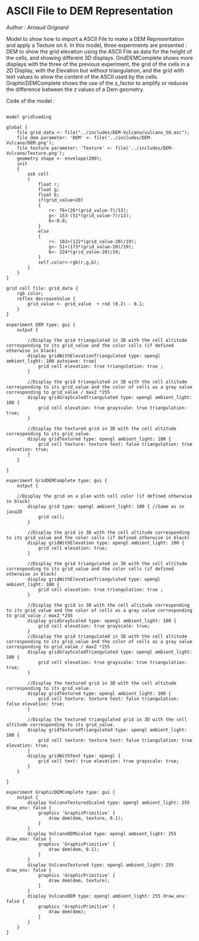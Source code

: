 [//]: # (keyword|operator_dem)
[//]: # (keyword|concept_load_file)
[//]: # (keyword|concept_gis)
[//]: # (keyword|concept_3d)
[//]: # (keyword|concept_dem)
# ASCII File to DEM Representation


_Author : Arnaud Grignard_

Model to show how to import a ASCII File to make a DEM Representation and apply a Texture on it. In this model, three experiments are presented : DEM to show the grid elevation using the ASCII File as data for the height of the cells, and showing different 3D displays. GridDEMComplete shows more displays with the three of the previous experiment, the grid of the cells in a 2D Display, with the Elevation but without triangulation, and the grid with text values to show the content of the ASCII used by the cells. GraphicDEMComplete shows the use of the z_factor to amplify or reduces the difference between the z values of a Dem geometry.


Code of the model : 

```

model gridloading

global {
	file grid_data <- file("../includes/DEM-Vulcano/vulcano_50.asc");
	file dem parameter: 'DEM' <- file('../includes/DEM-Vulcano/DEM.png');
	file texture parameter: 'Texture' <- file('../includes/DEM-Vulcano/Texture.png');
	geometry shape <- envelope(200);
	init
	{
		ask cell
		{
			float r;
			float g;
			float b;
			if(grid_value<20)
			{
				r<- 76+(26*(grid_value-7)/13);
				g<- 153-(51*(grid_value-7)/13);
				b<-0.0;
			}
			else
			{
				r<- 102+(122*(grid_value-20)/19);
				g<- 51+(173*(grid_value-20)/19);
				b<- 224*(grid_value-20)/19;
			}
			self.color<-rgb(r,g,b);
		}
	}
}

grid cell file: grid_data {
	rgb color;
	reflex decreaseValue {
		grid_value <- grid_value  + rnd (0.2) - 0.1;
	}
}

experiment DEM type: gui {
	output {

		//Display the grid triangulated in 3D with the cell altitude corresponding to its grid_value and the color cells (if defined otherwise in black)
		display gridWithElevationTriangulated type: opengl ambient_light: 100 autosave: true{ 
			grid cell elevation: true triangulation: true ;
		}

		//Display the grid triangulated in 3D with the cell altitude corresponding to its grid_value and the color of cells as a gray value corresponding to grid_value / maxZ *255
		display gridGrayScaledTriangulated type: opengl ambient_light: 100 { 
			grid cell elevation: true grayscale: true triangulation: true;
		}

		//Display the textured grid in 3D with the cell altitude corresponding to its grid_value.				
		display gridTextured type: opengl ambient_light: 100 { 
			grid cell texture: texture text: false triangulation: true elevation: true;
		}
	}

}

experiment GridDEMComplete type: gui {
	output {

	//Display the grid on a plan with cell color (if defined otherwise in black)
		display grid type: opengl ambient_light: 100 { //Same as in java2D
			grid cell;
		}

		//Display the grid in 3D with the cell altitude corresponding to its grid_value and the color cells (if defined otherwise in black)
		display gridWithElevation type: opengl ambient_light: 100 { 
			grid cell elevation: true;
		}

		//Display the grid triangulated in 3D with the cell altitude corresponding to its grid_value and the color cells (if defined otherwise in black)
		display gridWithElevationTriangulated type: opengl ambient_light: 100 { 
			grid cell elevation: true triangulation: true ;
		}

		//Display the grid in 3D with the cell altitude corresponding to its grid_value and the color of cells as a gray value corresponding to grid_value / maxZ *255
		display gridGrayScaled type: opengl ambient_light: 100 { 
			grid cell elevation: true grayscale: true;
		}
		//Display the grid triangulated in 3D with the cell altitude corresponding to its grid_value and the color of cells as a gray value corresponding to grid_value / maxZ *255
		display gridGrayScaledTriangulated type: opengl ambient_light: 100 { 
			grid cell elevation: true grayscale: true triangulation: true;
		}

		//Display the textured grid in 3D with the cell altitude corresponding to its grid_value.				
		display gridTextured type: opengl ambient_light: 100 { 
			grid cell texture: texture text: false triangulation: false elevation: true;
		}

		//Display the textured triangulated grid in 3D with the cell altitude corresponding to its grid_value.
		display gridTexturedTriangulated type: opengl ambient_light: 100 { 
			grid cell texture: texture text: false triangulation: true elevation: true;
		}
		display gridWithText type: opengl { 
			grid cell text: true elevation: true grayscale: true;
		}
	}

}

experiment GraphicDEMComplete type: gui {
	output {
		display VulcanoTexturedScaled type: opengl ambient_light: 255 draw_env: false { 
			graphics 'GraphicPrimitive' {
				draw dem(dem, texture, 0.1);
			}
		} 
		display VulcanoDEMScaled type: opengl ambient_light: 255 draw_env: false { 
			graphics 'GraphicPrimitive' {
				draw dem(dem, 0.1);
			}
		} 
		display VulcanoTextured type: opengl ambient_light: 255 draw_env: false { 
			graphics 'GraphicPrimitive' {
				draw dem(dem, texture);
			}
		} 
		display VulcanoDEM type: opengl ambient_light: 255 draw_env: false { 
			graphics 'GraphicPrimitive' {
				draw dem(dem);
			}
		}
	}
}
```
